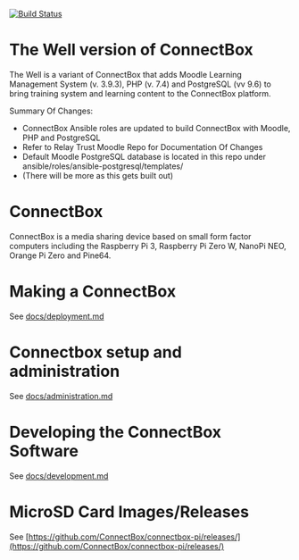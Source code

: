 [![Build Status](https://travis-ci.org/ConnectBox/connectbox-pi.svg?branch=master)](https://travis-ci.org/ConnectBox/connectbox-pi)

# The Well version of ConnectBox

The Well is a variant of ConnectBox that adds Moodle Learning Management System (v. 3.9.3), PHP (v. 7.4) and PostgreSQL (vv 9.6) to bring training system and learning content to the ConnectBox platform.

Summary Of Changes:
* ConnectBox Ansible roles are updated to build ConnectBox with Moodle, PHP and PostgreSQL
* Refer to Relay Trust Moodle Repo for Documentation Of Changes
* Default Moodle PostgreSQL database is located in this repo under ansible/roles/ansible-postgresql/templates/
* (There will be more as this gets built out)

# ConnectBox

ConnectBox is a media sharing device based on small form factor computers including the Raspberry Pi 3, Raspberry Pi Zero W, NanoPi NEO, Orange Pi Zero and Pine64.

# Making a ConnectBox

See [docs/deployment.md](docs/deployment.md)

# Connectbox setup and administration

See [docs/administration.md](docs/administration.md)

# Developing the ConnectBox Software

See [docs/development.md](docs/development.md)

# MicroSD Card Images/Releases
See [https://github.com/ConnectBox/connectbox-pi/releases/](https://github.com/ConnectBox/connectbox-pi/releases/)
